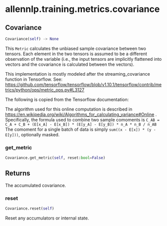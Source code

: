 # allennlp.training.metrics.covariance

## Covariance
```python
Covariance(self) -> None
```

This ``Metric`` calculates the unbiased sample covariance between two tensors.
Each element in the two tensors is assumed to be a different observation of the
variable (i.e., the input tensors are implicitly flattened into vectors and the
covariance is calculated between the vectors).

This implementation is mostly modeled after the streaming_covariance function in Tensorflow. See:
https://github.com/tensorflow/tensorflow/blob/v1.10.1/tensorflow/contrib/metrics/python/ops/metric_ops.py#L3127

The following is copied from the Tensorflow documentation:

The algorithm used for this online computation is described in
https://en.wikipedia.org/wiki/Algorithms_for_calculating_variance#Online .
Specifically, the formula used to combine two sample comoments is
`C_AB = C_A + C_B + (E[x_A] - E[x_B]) * (E[y_A] - E[y_B]) * n_A * n_B / n_AB`
The comoment for a single batch of data is simply `sum((x - E[x]) * (y - E[y]))`, optionally masked.

### get_metric
```python
Covariance.get_metric(self, reset:bool=False)
```

Returns
-------
The accumulated covariance.

### reset
```python
Covariance.reset(self)
```

Reset any accumulators or internal state.

